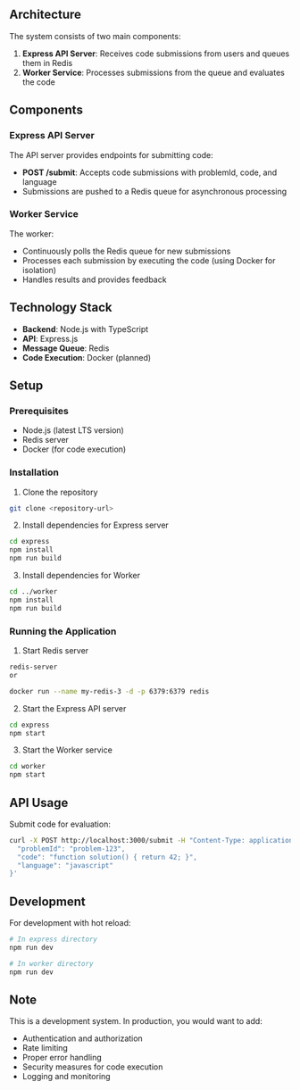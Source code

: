 



## Architecture

The system consists of two main components:

1. **Express API Server**: Receives code submissions from users and queues them in Redis
2. **Worker Service**: Processes submissions from the queue and evaluates the code

## Components

### Express API Server

The API server provides endpoints for submitting code:

- **POST /submit**: Accepts code submissions with problemId, code, and language
- Submissions are pushed to a Redis queue for asynchronous processing

### Worker Service

The worker:
- Continuously polls the Redis queue for new submissions
- Processes each submission by executing the code (using Docker for isolation)
- Handles results and provides feedback

## Technology Stack

- **Backend**: Node.js with TypeScript
- **API**: Express.js
- **Message Queue**: Redis
- **Code Execution**: Docker (planned)

## Setup

### Prerequisites

- Node.js (latest LTS version)
- Redis server
- Docker (for code execution)

### Installation

1. Clone the repository
```bash
git clone <repository-url>
```

2. Install dependencies for Express server
```bash
cd express
npm install
npm run build
```

3. Install dependencies for Worker
```bash
cd ../worker
npm install
npm run build
```

### Running the Application

1. Start Redis server
```bash
redis-server
or

docker run --name my-redis-3 -d -p 6379:6379 redis
```

2. Start the Express API server
```bash
cd express
npm start
```

3. Start the Worker service
```bash
cd worker
npm start
```

## API Usage

Submit code for evaluation:
```bash
curl -X POST http://localhost:3000/submit -H "Content-Type: application/json" -d '{
  "problemId": "problem-123",
  "code": "function solution() { return 42; }",
  "language": "javascript"
}'
```

## Development

For development with hot reload:
```bash
# In express directory
npm run dev

# In worker directory
npm run dev
```

## Note

This is a development system. In production, you would want to add:
- Authentication and authorization
- Rate limiting
- Proper error handling
- Security measures for code execution
- Logging and monitoring